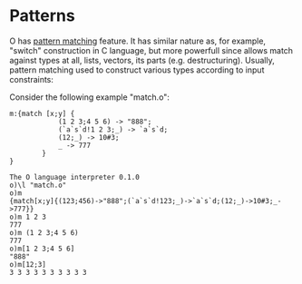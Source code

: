 # Patterns

O has [pattern matching](https://en.wikipedia.org/wiki/Pattern_matching) feature. It has similar nature as,
for example, "switch" construction in C language, but more powerfull since allows match against types at all, lists, vectors, its parts (e.g. destructuring).
Usually, pattern matching used to construct various types according to input constraints:

Consider the following example "match.o":

```o
m:{match [x;y] {
            (1 2 3;4 5 6) -> "888";
            (`a`s`d!1 2 3;_) -> `a`s`d;
            (12;_) -> 10#3;
            _ -> 777
        }
}
```

```o
The O language interpreter 0.1.0
o)\l "match.o"
o)m
{match[x;y]{(123;456)->"888";(`a`s`d!123;_)->`a`s`d;(12;_)->10#3;_->777}}
o)m 1 2 3
777
o)m (1 2 3;4 5 6)
777
o)m[1 2 3;4 5 6]
"888"
o)m[12;3]
3 3 3 3 3 3 3 3 3 3
```
